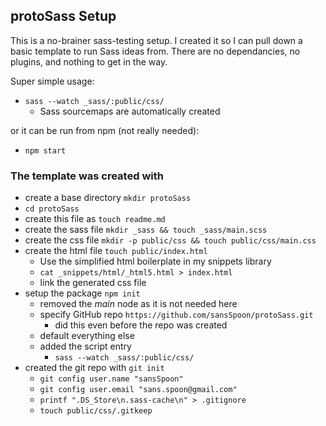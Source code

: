 ## protoSass Setup
This is a no-brainer sass-testing setup. I created it so I can pull down a basic template to run Sass ideas from. There are no dependancies, no plugins, and nothing to get in the way.

Super simple usage:
-	`sass --watch _sass/:public/css/`
	-	Sass sourcemaps are automatically created
	
or it can be run from npm (not really needed):
-	`npm start`


### The template was created with
-	create a base directory `mkdir protoSass`
-	`cd protoSass`
-	create this file as `touch readme.md`
-	create the sass file `mkdir _sass && touch _sass/main.scss`
-	create the css file `mkdir -p public/css && touch public/css/main.css`
-	create the html file  `touch public/index.html`
	-	Use the simplified html boilerplate in my snippets library
	-	`cat _snippets/html/_html5.html > index.html`
	-	link the generated css file
-	setup the package `npm init`
	-	removed the *main* node as it is not needed here
	-	specify GitHub repo `https://github.com/sansSpoon/protoSass.git`
		-	did this even before the repo was created
	-	default everything else
	-	added the script entry
		-	`sass --watch _sass/:public/css/`
-	created the git repo with `git init`
	-	`git config user.name "sansSpoon"`
	-	`git config user.email "sans.spoon@gmail.com"`
	-	`printf ".DS_Store\n.sass-cache\n" > .gitignore`
	-	`touch public/css/.gitkeep`
